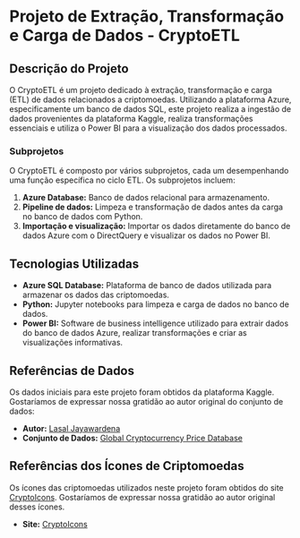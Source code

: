 # Projeto de Extração, Transformação e Carga de Dados - CryptoETL

## Descrição do Projeto

O CryptoETL é um projeto dedicado à extração, transformação e carga (ETL) de dados relacionados a criptomoedas. Utilizando a plataforma Azure, especificamente um banco de dados SQL, este projeto realiza a ingestão de dados provenientes da plataforma Kaggle, realiza transformações essenciais e utiliza o Power BI para a visualização dos dados processados.

### Subprojetos

O CryptoETL é composto por vários subprojetos, cada um desempenhando uma função específica no ciclo ETL. Os subprojetos incluem:

1. **Azure Database:** Banco de dados relacional para armazenamento.
2. **Pipeline de dados:** Limpeza e transformação de dados antes da carga no banco de dados com Python.
3. **Importação e visualização:** Importar os dados diretamente do banco de dados Azure com o DirectQuery e visualizar os dados no Power BI.

## Tecnologias Utilizadas

- **Azure SQL Database:** Plataforma de banco de dados utilizada para armazenar os dados das criptomoedas.
- **Python:** Jupyter notebooks para limpeza e carga de dados no banco de dados.
- **Power BI:** Software de business intelligence utilizado para extrair dados do banco de dados Azure, realizar transformações e criar as visualizações informativas.

## Referências de Dados

Os dados iniciais para este projeto foram obtidos da plataforma Kaggle. Gostaríamos de expressar nossa gratidão ao autor original do conjunto de dados:

- **Autor:** [Lasal Jayawardena](https://www.kaggle.com/datasets/lasaljaywardena)
- **Conjunto de Dados:** [Global Cryptocurrency Price Database](https://www.kaggle.com/datasets/lasaljaywardena/global-cryptocurrency-price-database/data)

## Referências dos Ícones de Criptomoedas

Os ícones das criptomoedas utilizados neste projeto foram obtidos do site [CryptoIcons](http://cryptoicons.co/). Gostaríamos de expressar nossa gratidão ao autor original desses ícones.

- **Site:** [CryptoIcons](http://cryptoicons.co/)

